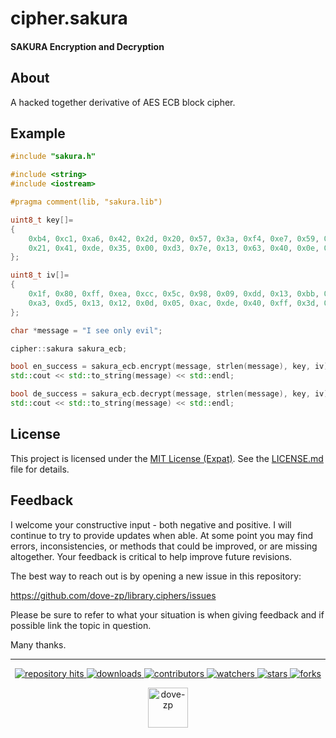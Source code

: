 # cipher.sakura

#### SAKURA Encryption and Decryption

## About

A hacked together derivative of AES ECB block cipher.

## Example

```cpp
#include "sakura.h"

#include <string>
#include <iostream>

#pragma comment(lib, "sakura.lib")

uint8_t key[]=
{
    0xb4, 0xc1, 0xa6, 0x42, 0x2d, 0x20, 0x57, 0x3a, 0xf4, 0xe7, 0x59, 0x6f, 0xd3, 0x39, 0x18, 0xb9,
    0x21, 0x41, 0xde, 0x35, 0x00, 0xd3, 0x7e, 0x13, 0x63, 0x40, 0x0e, 0xa3, 0xf7, 0x2d, 0x46, 0xf6 
};

uint8_t iv[]=
{
    0x1f, 0x80, 0xff, 0xea, 0xcc, 0x5c, 0x98, 0x09, 0xdd, 0x13, 0xbb, 0xd7, 0x90, 0xa0, 0x13, 0x54,
    0xa3, 0xd5, 0x13, 0x12, 0x0d, 0x05, 0xac, 0xde, 0x40, 0xff, 0x3d, 0x44, 0x3c, 0x61, 0xa1, 0xd6 
};

char *message = "I see only evil";

cipher::sakura sakura_ecb;

bool en_success = sakura_ecb.encrypt(message, strlen(message), key, iv);
std::cout << std::to_string(message) << std::endl;

bool de_success = sakura_ecb.decrypt(message, strlen(message), key, iv);
std::cout << std::to_string(message) << std::endl;
```


## License

This project is licensed under the [MIT License (Expat)](https://tldrlegal.com/license/mit-license). See the [LICENSE.md](./LICENSE.md) file for details.

<!--  -->

## Feedback

I welcome your constructive input - both negative and positive. I will continue to try to provide updates when able. At some point you may find errors, inconsistencies, or methods that could be improved, or are missing altogether. Your feedback is critical to help improve future revisions.

The best way to reach out is by opening a new issue in this repository:

https://github.com/dove-zp/library.ciphers/issues

Please be sure to refer to what your situation is when giving feedback and if possible link the topic in question.

Many thanks.

<hr/>

<p align="center">
  <p align="center">
    <a href="https://hits.seeyoufarm.com/api/count/graph/dailyhits.svg?url=https://github.com/dove-zp/library.ciphers">
      <img src="https://hits.seeyoufarm.com/api/count/incr/badge.svg?url=https%3A%2F%2Fgithub.com%2Fdove-zp%2Flibrary.ciphers&count_bg=%2379C83D&title_bg=%23555555&icon=&icon_color=%23E7E7E7&title=hits&edge_flat=true" alt="repository hits">
    </a>
    <a href="https://github.com/dove-zp/library.ciphers/releases">
      <img src="https://img.shields.io/github/downloads/dove-zp/library.ciphers/total?style=flat-square" alt="downloads"/>
    </a>
    <a href="https://github.com/dove-zp/library.ciphers/graphs/contributors">
      <img src="https://img.shields.io/github/contributors/dove-zp/library.ciphers?style=flat-square" alt="contributors"/>
    </a>
    <a href="https://github.com/dove-zp/library.ciphers/watchers">
      <img src="https://img.shields.io/github/watchers/dove-zp/library.ciphers?style=flat-square" alt="watchers"/>
    </a>
    <a href="https://github.com/dove-zp/library.ciphers/stargazers">
      <img src="https://img.shields.io/github/stars/dove-zp/library.ciphers?style=flat-square" alt="stars"/>
    </a>
    <a href="https://github.com/dove-zp/library.ciphers/network/members">
      <img src="https://img.shields.io/github/forks/dove-zp/library.ciphers?style=flat-square" alt="forks"/>
    </a>
  </p>
</p>

<p align="center">
  <a href="https://github.com/dove-zp">
    <img width="64" heigth="64" src="https://avatars.githubusercontent.com/u/89095890" alt="dove-zp"/>
  </a>  
</p>
